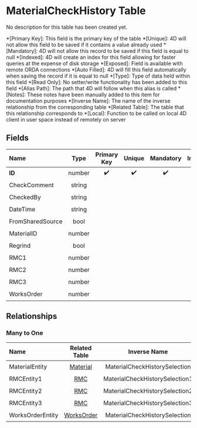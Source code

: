 ﻿# MaterialCheckHistory Table
No description for this table has been created yet.

*[Primary Key]: This field is the primary key of the table
*[Unique]: 4D will not allow this field to be saved if it contains a value already used
*[Mandatory]: 4D will not allow this record to be saved if this field is equal to null
*[Indexed]: 4D will create an index for this field allowing for faster queries at the expense of disk storage
*[Exposed]: Field is available with remote ORDA connections
*[Auto Filled]: 4D will fill this field automatically when saving the record if it is equal to null
*[Type]: Type of data held within this field
*[Read Only]: No setter/write functionality has been added to this field
*[Alias Path]: The path that 4D will follow when this alias is called
*[Notes]: These notes have been manually added to this item for documentation purposes
*[Inverse Name]: The name of the inverse relationship from the corresponding table
*[Related Table]: The table that this relationship corresponds to
*[Local]: Function to be called on local 4D client in user space instead of remotely on server
## Fields

|Name|Type|Primary Key|Unique|Mandatory|Indexed|Exposed|Auto Filled|Notes|
|:---|:---:|:---:|:---:|:---:|:---:|:---:|:---:|:---:|
|**ID**|number|✔️|✔️|✔️|✔️|✔️|✔️||
|CheckComment|string|||||✔️|||
|CheckedBy|string|||||✔️|||
|DateTime|string|||||✔️|||
|FromSharedSource|bool|||||✔️|||
|MaterialID|number||||✔️|✔️|||
|Regrind|bool|||||✔️|||
|RMC1|number||||✔️|✔️|||
|RMC2|number||||✔️|✔️|||
|RMC3|number||||✔️|✔️|||
|WorksOrder|number||||✔️|✔️|||

## Relationships
### Many to One

|Name|Related Table|Inverse Name|Exposed|Notes|
|:---|:---:|:---:|:---:|:---:|
|MaterialEntity|[Material](Material.md)|MaterialCheckHistorySelection|✔️||
|RMCEntity1|[RMC](RMC.md)|MaterialCheckHistorySelection1|✔️||
|RMCEntity2|[RMC](RMC.md)|MaterialCheckHistorySelection2|✔️||
|RMCEntity3|[RMC](RMC.md)|MaterialCheckHistorySelection3|✔️||
|WorksOrderEntity|[WorksOrder](WorksOrder.md)|MaterialCheckHistorySelection|✔️||